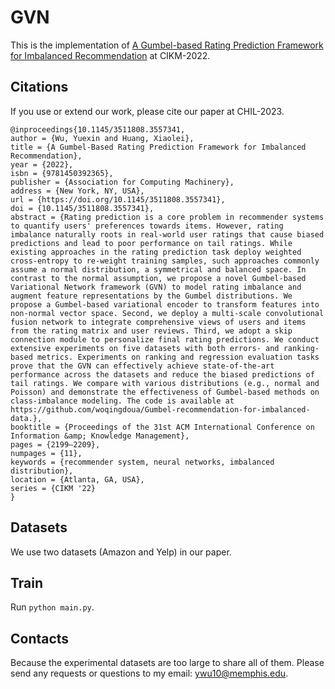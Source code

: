 # GVN

This is the implementation of [A Gumbel-based Rating Prediction Framework for Imbalanced Recommendation](https://arxiv.org/pdf/2012.05009.pdf) at 
CIKM-2022.

## Citations

If you use or extend our work, please cite our paper at CHIL-2023.
```
@inproceedings{10.1145/3511808.3557341,
author = {Wu, Yuexin and Huang, Xiaolei},
title = {A Gumbel-Based Rating Prediction Framework for Imbalanced Recommendation},
year = {2022},
isbn = {9781450392365},
publisher = {Association for Computing Machinery},
address = {New York, NY, USA},
url = {https://doi.org/10.1145/3511808.3557341},
doi = {10.1145/3511808.3557341},
abstract = {Rating prediction is a core problem in recommender systems to quantify users' preferences towards items. However, rating imbalance naturally roots in real-world user ratings that cause biased predictions and lead to poor performance on tail ratings. While existing approaches in the rating prediction task deploy weighted cross-entropy to re-weight training samples, such approaches commonly assume a normal distribution, a symmetrical and balanced space. In contrast to the normal assumption, we propose a novel Gumbel-based Variational Network framework (GVN) to model rating imbalance and augment feature representations by the Gumbel distributions. We propose a Gumbel-based variational encoder to transform features into non-normal vector space. Second, we deploy a multi-scale convolutional fusion network to integrate comprehensive views of users and items from the rating matrix and user reviews. Third, we adopt a skip connection module to personalize final rating predictions. We conduct extensive experiments on five datasets with both errors- and ranking-based metrics. Experiments on ranking and regression evaluation tasks prove that the GVN can effectively achieve state-of-the-art performance across the datasets and reduce the biased predictions of tail ratings. We compare with various distributions (e.g., normal and Poisson) and demonstrate the effectiveness of Gumbel-based methods on class-imbalance modeling. The code is available at https://github.com/woqingdoua/Gumbel-recommendation-for-imbalanced-data.},
booktitle = {Proceedings of the 31st ACM International Conference on Information &amp; Knowledge Management},
pages = {2199–2209},
numpages = {11},
keywords = {recommender system, neural networks, imbalanced distribution},
location = {Atlanta, GA, USA},
series = {CIKM '22}
}

```

## Datasets
We use two datasets (Amazon and Yelp) in our paper.

## Train

Run `python main.py`.


## Contacts
Because the experimental datasets are too large to share all of them. Please send any requests or questions to my email: [ywu10@memphis.edu](ywu10@memphis.edu).
